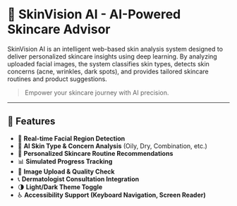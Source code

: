 # 🌟 SkinVision AI - AI-Powered Skincare Advisor

SkinVision AI is an intelligent web-based skin analysis system designed to deliver personalized skincare insights using deep learning. By analyzing uploaded facial images, the system classifies skin types, detects skin concerns (acne, wrinkles, dark spots), and provides tailored skincare routines and product suggestions. 

> Empower your skincare journey with AI precision.  

---

## 🚀 Features

- 🎯 **Real-time Facial Region Detection**
- 🧠 **AI Skin Type & Concern Analysis** (Oily, Dry, Combination, etc.)
- 🧴 **Personalized Skincare Routine Recommendations**
- 📊 **Simulated Progress Tracking**
- 📸 **Image Upload & Quality Check**
- 📞 **Dermatologist Consultation Integration**
- 🌗 **Light/Dark Theme Toggle**
- ♿ **Accessibility Support (Keyboard Navigation, Screen Reader)**


